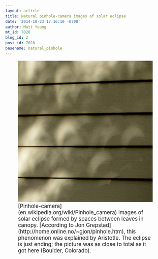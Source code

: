 ```yaml
---
layout: article
title: Natural pinhole-camera images of solar eclipse
date: '2014-10-23 17:16:10 -0700'
author: Matt Young
mt_id: 7028
blog_id: 2
post_id: 7028
basename: natural_pinhole
---
```

<figure>
<img src="/uploads/2014/IMG_4248Eclipse_600.JPG" alt="IMG_4248Eclipse_600.JPG" width="600" height="444" />
<figcaption markdown="span">
<big>[Pinhole-camera](en.wikipedia.org/wiki/Pinhole_camera) images of solar eclipse formed by spaces between leaves in canopy.  [According to Jon Grepstad](http://home.online.no/~gjon/pinhole.htm), this phenomenon was explained by Aristotle. The eclipse is just ending; the picture was as close to total as it got here (Boulder, Colorado).</big>

</figcaption>
</figure>
